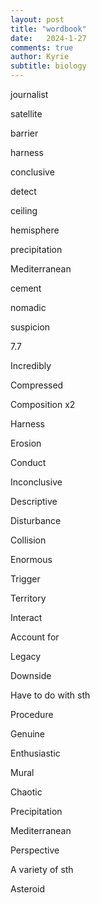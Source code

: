 ```yaml
---
layout: post
title: "wordbook"
date:   2024-1-27
comments: true
author: Kyrie
subtitle: biology
---
```


journalist

satellite

barrier

harness

conclusive

detect

ceiling

hemisphere

precipitation

Mediterranean

cement

nomadic

suspicion

7.7

Incredibly

Compressed

Composition x2

Harness

Erosion

Conduct

Inconclusive

Descriptive

Disturbance

Collision

Enormous

Trigger

Territory

Interact

Account for 

Legacy

Downside

Have to do with sth

Procedure

Genuine

Enthusiastic

Mural

Chaotic

Precipitation 

Mediterranean 

Perspective 

A variety of sth

Asteroid


